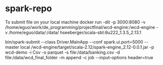 # spark-repo
To submit file on your local machine docker run -dit -p 3000:8080 -v /home/eguo/work/de_programming/projectfinal/wcd-engine:/wcd-engine -v /home/eguo/data/:/data/ hseeberger/scala-sbt:8u222_1.3.5_2.13.1

bin/spark-submit --class Driver.MainApp --conf spark.ui.port=5000 --master local /wcd-engine/target/scala-2.12/spark-engine_2.12-0.0.1.jar -p wcd-demo -i Csv -o parquet -s file:/data/banking.csv -d file:/data/wcd_final_folder -m append -c job --input-options header=true
